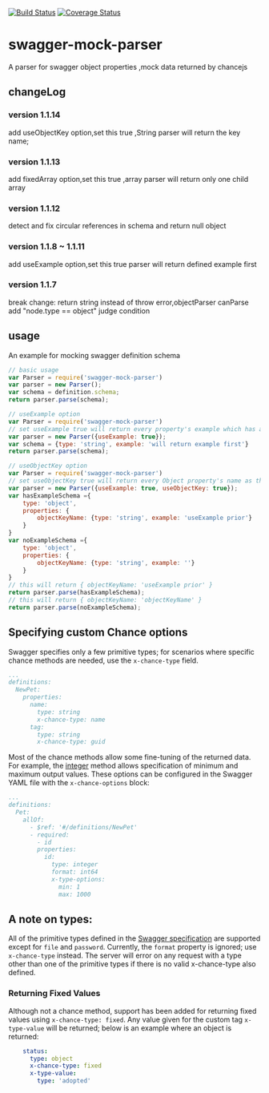 [![Build Status](https://travis-ci.org/whq731/swagger-mock-parser.svg?branch=master)](https://travis-ci.org/whq731/swagger-mock-parser)
[![Coverage Status](https://coveralls.io/repos/github/whq731/swagger-mock-parser/badge.svg?branch=master)](https://coveralls.io/github/whq731/swagger-mock-parser?branch=master)

# swagger-mock-parser
A parser for swagger object properties ,mock data returned by chancejs

## changeLog
### version 1.1.14
add useObjectKey option,set this true ,String parser will return the key name;
### version 1.1.13
add fixedArray option,set this true ,array parser will return only one child array
### version 1.1.12
detect and fix circular references in schema and return null object

### version 1.1.8 ~ 1.1.11
add useExample option,set this true parser will return defined example first

### version 1.1.7
break change: return string instead of throw error,objectParser canParse add "node.type == object" judge condition


## usage

An example for mocking swagger definition schema

```javascript
// basic usage
var Parser = require('swagger-mock-parser')
var parser = new Parser();
var schema = definition.schema;
return parser.parse(schema);

// useExample option
var Parser = require('swagger-mock-parser')
// set useExample true will return every property's example which has already defined
var parser = new Parser({useExample: true});
var schema = {type: 'string', example: 'will return example first'}
return parser.parse(schema);

// useObjectKey option
var Parser = require('swagger-mock-parser')
// set useObjectKey true will return every Object property's name as the string value，but useExample is prior
var parser = new Parser({useExample: true, useObjectKey: true});
var hasExampleSchema ={
    type: 'object',
    properties: {
        objectKeyName: {type: 'string', example: 'useExample prior'}
    }
}
var noExampleSchema ={
    type: 'object',
    properties: {
        objectKeyName: {type: 'string', example: ''}
    }
}
// this will return { objectKeyName: 'useExample prior' }
return parser.parse(hasExampleSchema);
// this will return { objectKeyName: 'objectKeyName' }
return parser.parse(noExampleSchema);
```


## Specifying custom Chance options

Swagger specifies only a few primitive types; for scenarios where specific chance methods are needed, use the `x-chance-type` field.

```yaml
...
definitions:
  NewPet:
    properties:
      name:
        type: string
        x-chance-type: name
      tag:
        type: string
        x-chance-type: guid
```


Most of the chance methods allow some fine-tuning of the returned data.  For example, the [integer](http://chancejs.com/#integer) method allows specification of minimum and maximum output values.  These options can be configured in the Swagger YAML file with the `x-chance-options` block:

```yaml
...
definitions:
  Pet:
    allOf:
      - $ref: '#/definitions/NewPet'
      - required:
        - id
        properties:
          id:
            type: integer
            format: int64
            x-type-options:
              min: 1
              max: 1000
```

## A note on types:

All of the primitive types defined in the [Swagger specification](https://github.com/swagger-api/swagger-spec/blob/master/versions/2.0.md#data-types) are supported except for `file` and `password`.  Currently, the `format` property is ignored; use `x-chance-type` instead.  The server will error on any request with a type other than one of the primitive types if there is no valid x-chance-type also defined.

### Returning Fixed Values

Although not a chance method, support has been added for returning fixed values using `x-chance-type: fixed`.  Any value given for the custom tag `x-type-value` will be returned; below is an example where an object is returned:

```yaml
    status:
      type: object
      x-chance-type: fixed
      x-type-value:
        type: 'adopted'
```